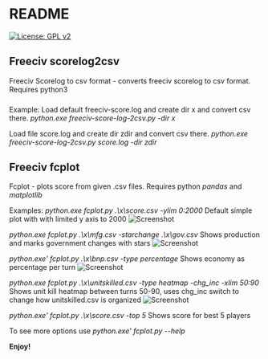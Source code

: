 # README
[![License: GPL v2](https://img.shields.io/badge/License-GPL%20v2-blue.svg)](https://www.gnu.org/licenses/old-licenses/gpl-2.0.en.html)

## Freeciv scorelog2csv
 Freeciv Scorelog to csv format - converts freeciv scorelog to csv format.
 Requires python3
###
Example:
Load default freeciv-score.log and create dir x and convert csv there.
*python.exe freeciv-score-log-2csv.py -dir x*

Load file score.log and create dir zdir and convert csv there.
*python.exe freeciv-score-log-2csv.py score.log -dir zdir*


## Freeciv fcplot
 Fcplot - plots score from given .csv files. Requires python *pandas* and *matplotlib*

Examples:
*python.exe fcplot.py .\x\score.csv -ylim 0:2000*
Default simple plot with with limited y axis to 2000
![Screenshot](https://user-images.githubusercontent.com/43116166/94064106-71ff8580-fde9-11ea-801e-cc819fffc372.png)

*python.exe fcplot.py .\x\mfg.csv -starchange .\x\gov.csv*
Shows production and marks government changes with stars
![Screenshot](https://user-images.githubusercontent.com/43116166/94064107-71ff8580-fde9-11ea-9dc4-60b95ec53a55.png)

*python.exe' fcplot.py .\x\bnp.csv -type percentage*
Shows economy as percentage per turn
![Screenshot](https://user-images.githubusercontent.com/43116166/94064108-72981c00-fde9-11ea-886b-066d559f47da.png)

*python.exe fcplot.py .\x\unitskilled.csv -type heatmap -chg_inc -xlim 50:90*
Shows unit kill heatmap between turns 50-90, uses chg_inc switch to change how unitskilled.csv is organized
![Screenshot](https://user-images.githubusercontent.com/43116166/94064103-70ce5880-fde9-11ea-86ca-9c4f869824f0.png)

*python.exe' fcplot.py .\x\score.csv -top 5*
Shows score for best 5 players

To see more options use *python.exe' fcplot.py --help*


 **Enjoy!**